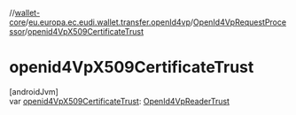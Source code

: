 //[wallet-core](../../../index.md)/[eu.europa.ec.eudi.wallet.transfer.openId4vp](../index.md)/[OpenId4VpRequestProcessor](index.md)/[openid4VpX509CertificateTrust](openid4-vp-x509-certificate-trust.md)

# openid4VpX509CertificateTrust

[androidJvm]\
var [openid4VpX509CertificateTrust](openid4-vp-x509-certificate-trust.md): [OpenId4VpReaderTrust](../-open-id4-vp-reader-trust/index.md)
